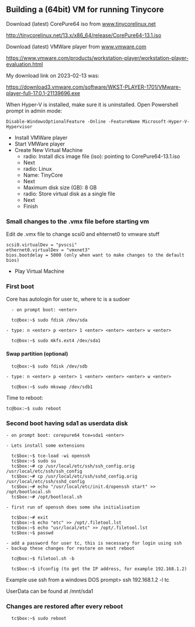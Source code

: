 ## Building a (64bit) VM for running Tinycore

Download (latest) CorePure64 iso from www.tinycorelinux.net

http://tinycorelinux.net/13.x/x86_64/release/CorePure64-13.1.iso

Download (latest) VMWare player from www.vmware.com

https://www.vmware.com/products/workstation-player/workstation-player-evaluation.html

My download link on 2023-02-13 was:

https://download3.vmware.com/software/WKST-PLAYER-1701/VMware-player-full-17.0.1-21139696.exe

When Hyper-V is installed, make sure it is uninstalled.
Open Powershell prompt in admin mode:
```
Disable-WindowsOptionalFeature -Online -FeatureName Microsoft-Hyper-V-Hypervisor
```

- Install VMWare player
- Start VMWare player
- Create New Virtual Machine
  - radio: Install dics image file (iso): pointing to CorePure64-13.1.iso
  - Next
  - radio: Linux
  - Name: TinyCore
  - Next
  - Maximum disk size (GB): 8 GB
  - radio: Store virtual disk as a single file
  - Next
  - Finish

### Small changes to the .vmx file before starting vm
Edit de .vmx file to change scsi0 and ehternet0 to vmware stuff
```
scsi0.virtualDev = "pvscsi"
ethernet0.virtualDev = "vmxnet3"
bios.bootdelay = 5000 (only when want to make changes to the default bios)
```  
  - Play Virtual Machine
 
### First boot

Core has autologin for user tc, where tc is a sudoer

```
  - on prompt boot: <enter>

  tc@box:~$ sudo fdisk /dev/sda

- type: n <enter> p <enter> 1 <enter> <enter> <enter> w <enter>

  tc@box:~$ sudo mkfs.ext4 /dev/sda1
```

#### Swap partition (optional)

```
  tc@box:~$ sudo fdisk /dev/sdb

- type: n <enter> p <enter> 1 <enter> <enter> <enter> w <enter>

  tc@box:~$ sudo mkswap /dev/sdb1
```

Time to reboot:
```
tc@box:~$ sudo reboot
```

### Second boot having sda1 as userdata disk
 
```
- on prompt boot: corepure64 tce=sda1 <enter>

- Lets install some extensions

  tc$box:~$ tce-load -wi openssh
  tc$box:~$ sudo su
  tc$box:~# cp /usr/local/etc/ssh/ssh_config.orig /usr/local/etc/ssh/ssh_config
  tc$box:~# cp /usr/local/etc/ssh/sshd_config.orig /usr/local/etc/ssh/sshd_config
  tc$box:~# echo "/usr/local/etc/init.d/openssh start" >> /opt/bootlocal.sh
  tc$box:~# /opt/bootlocal.sh

- first run of openssh does some sha initialisation

  tc$box:~# exit
  tc$box:~$ echo "etc" >> /opt/.filetool.lst
  tc$box:~$ echo "usr/local/etc" >> /opt/.filetool.lst
  tc$box:~$ passwd

- add a password for user tc, this is necessary for login using ssh
- backup these changes for restore on next reboot

  tc@box:~$ filetool.sh -b

  tc$box:~$ ifconfig (to get the IP address, for example 192.168.1.2)
```

Example use ssh from a windows DOS prompt> ssh 192.168.1.2 -l tc

UserData can be found at /mnt/sda1

### Changes are restored after every reboot
```
  tc$box:~$ sudo reboot
```

